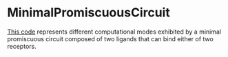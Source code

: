 # MinimalPromiscuousCircuit

[This code](box_heatmaps_v1.ipynb) represents different computational modes exhibited by a minimal promiscuous circuit composed of two ligands that can bind either of two receptors.
